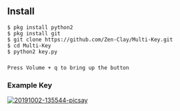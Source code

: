 ## Install
```
$ pkg install python2
$ pkg install git
$ git clone https://github.com/Zen-Clay/Multi-Key.git
$ cd Multi-Key
$ python2 key.py
```
### 
```
Press Volume + q to bring up the button
```
### Example Key
<a href="https://ibb.co/P91VD26"><img src="https://i.ibb.co/nnQKPXL/20191002-135544-picsay.jpg" alt="20191002-135544-picsay" border="0"></a>

